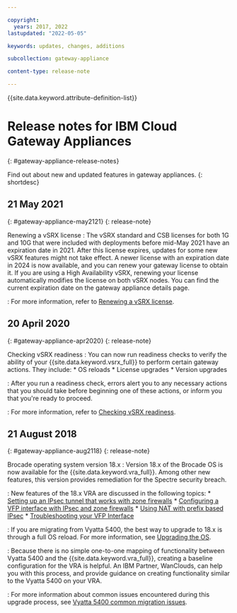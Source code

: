 ```yaml
---

copyright:
  years: 2017, 2022
lastupdated: "2022-05-05"

keywords: updates, changes, additions

subcollection: gateway-appliance

content-type: release-note

---
```


{{site.data.keyword.attribute-definition-list}}

# Release notes for IBM Cloud Gateway Appliances
{: #gateway-appliance-release-notes}

Find out about new and updated features in gateway appliances.
{: shortdesc}

## 21 May 2021
{: #gateway-appliance-may2121}
{: release-note}

Renewing a vSRX license
:    The vSRX standard and CSB licenses for both 1G and 10G that were included with deployments before mid-May 2021 have an expiration date in 2021. After this license expires, updates for some new vSRX features might not take effect. A newer license with an expiration date in 2024 is now available, and you can renew your gateway license to obtain it. If you are using a High Availability vSRX, renewing your license automatically modifies the license on both vSRX nodes. You can find the current expiration date on the gateway appliance details page. 

: For more information, refer to [Renewing a vSRX license](/docs/vsrx?topic=vsrx-license-renewal).

## 20 April 2020
{: #gateway-appliance-apr2020}
{: release-note}

Checking vSRX readiness
:    You can now run readiness checks to verify the ability of your {{site.data.keyword.vsrx_full}} to perform certain gateway actions. They include:
    * OS reloads
    * License upgrades
    * Version upgrades

:    After you run a readiness check, errors alert you to any necessary actions that you should take before beginning one of these actions, or inform you that you're ready to proceed.

: For more information, refer to [Checking vSRX readiness](/docs/vsrx?topic=vsrx-vsrx-readiness#vsrx-readiness).

## 21 August 2018
{: #gateway-appliance-aug2118}
{: release-note}

Brocade operating system version 18.x
:    Version 18.x of the Brocade OS is now available for the {{site.data.keyword.vra_full}}. Among other new features, this version provides remediation for the Spectre security breach.

:    New features of the 18.x VRA are discussed in the following topics:
    * [Setting up an IPsec tunnel that works with zone firewalls](/docs/virtual-router-appliance?topic=virtual-router-appliance-setting-up-an-ipsec-tunnel-that-works-with-zone-firewalls)
    * [Configuring a VFP interface with IPsec and zone firewalls](/docs/virtual-router-appliance?topic=virtual-router-appliance-configuring-a-vfp-interface-with-ipsec-and-zone-firewalls)
    * [Using NAT with prefix based IPsec](/docs/virtual-router-appliance?topic=virtual-router-appliance-using-nat-with-prefix-based-ipsec)
    * [Troubleshooting your VFP Interface](/docs/virtual-router-appliance?topic=virtual-router-appliance-troubleshooting-your-vfp-interface)

:    If you are migrating from Vyatta 5400, the best way to upgrade to 18.x is through a full OS reload. For more information, see  [Upgrading the OS](/docs/virtual-router-appliance?topic=virtual-router-appliance-upgrading-the-os).

:    Because there is no simple one-to-one mapping of functionality between Vyatta 5400 and the {{site.data.keyword.vra_full}}, creating a baseline configuration for the VRA is helpful. An IBM Partner, WanClouds, can help you with this process, and provide guidance on creating functionality similar to the Vyatta 5400 on your VRA.

:    For more information about common issues encountered during this upgrade process, see [Vyatta 5400 common migration issues](/docs/virtual-router-appliance?topic=virtual-router-appliance-vyatta-5400-common-migration-issues).
